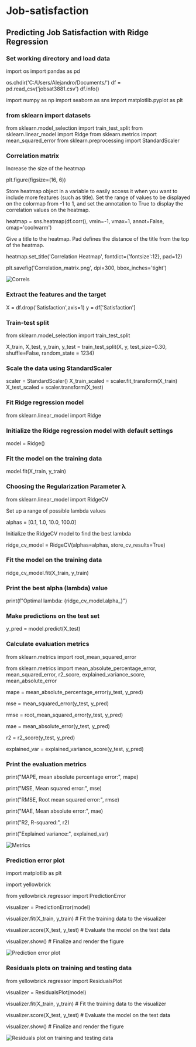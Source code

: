 # Job-satisfaction

## Predicting Job Satisfaction with Ridge Regression

### Set working directory and load data

import os
import pandas as pd

os.chdir('C:/Users/Alejandro/Documents/')
df = pd.read_csv('jobsat3881.csv')
df.info()

import numpy as np
import seaborn as sns
import matplotlib.pyplot as plt

### from sklearn import datasets

from sklearn.model_selection import train_test_split
from sklearn.linear_model import Ridge
from sklearn.metrics import mean_squared_error
from sklearn.preprocessing import StandardScaler

### Correlation matrix

Increase the size of the heatmap

plt.figure(figsize=(16, 6))

Store heatmap object in a variable to easily access it when you want to
include more features (such as title).
Set the range of values to be displayed on the colormap from -1 to 1, and
set the annotation to True to display the correlation values on the heatmap.

heatmap = sns.heatmap(df.corr(), vmin=-1, vmax=1, annot=False, cmap='coolwarm')

Give a title to the heatmap. Pad defines the distance of the title from
the top of the heatmap.

heatmap.set_title('Correlation Heatmap', fontdict={'fontsize':12}, pad=12)

plt.savefig('Correlation_matrix.png', dpi=300, bbox_inches='tight')

![Correls](docs/assets/images/Correlation_matrix.png)

### Extract the features and the target

X = df.drop('Satisfaction',axis=1)
y = df['Satisfaction']

### Train-test split

from sklearn.model_selection import train_test_split

X_train, X_test, y_train, y_test = train_test_split(X, y, test_size=0.30,
                                                          shuffle=False,
                                                          random_state = 1234)
### Scale the data using StandardScaler

scaler = StandardScaler()
X_train_scaled = scaler.fit_transform(X_train)
X_test_scaled = scaler.transform(X_test)

### Fit Ridge regression model

from sklearn.linear_model import Ridge

### Initialize the Ridge regression model with default settings

model = Ridge()

### Fit the model on the training data

model.fit(X_train, y_train)

### Choosing the Regularization Parameter λ

from sklearn.linear_model import RidgeCV

Set up a range of possible lambda values

alphas = [0.1, 1.0, 10.0, 100.0]

Initialize the RidgeCV model to find the best lambda

ridge_cv_model = RidgeCV(alphas=alphas, store_cv_results=True)

### Fit the model on the training data

ridge_cv_model.fit(X_train, y_train)

### Print the best alpha (lambda) value

print(f"Optimal lambda: {ridge_cv_model.alpha_}")

### Make predictions on the test set

y_pred = model.predict(X_test)

### Calculate evaluation metrics

from sklearn.metrics import root_mean_squared_error

from sklearn.metrics import mean_absolute_percentage_error, mean_squared_error, r2_score, explained_variance_score, mean_absolute_error

mape = mean_absolute_percentage_error(y_test, y_pred)

mse = mean_squared_error(y_test, y_pred)

rmse = root_mean_squared_error(y_test, y_pred)

mae = mean_absolute_error(y_test, y_pred)

r2 = r2_score(y_test, y_pred)

explained_var = explained_variance_score(y_test, y_pred)

### Print the evaluation metrics

print("MAPE, mean absolute percentage error:", mape)

print("MSE, Mean squared error:", mse)

print("RMSE, Root mean squared error:", rmse)

print("MAE, Mean absolute error:", mae)

print("R2, R-squared:", r2)

print("Explained variance:", explained_var)

![Metrics](docs/assets/images/Metrics.png)

### Prediction error plot

import matplotlib as plt

import yellowbrick

from yellowbrick.regressor import PredictionError

visualizer = PredictionError(model)

visualizer.fit(X_train, y_train)      # Fit the training data to the visualizer

visualizer.score(X_test, y_test)      # Evaluate the model on the test data

visualizer.show()     # Finalize and render the figure

![Prediction error plot](docs/assets/images/Prediction_error_plot.png)

### Residuals plots on training and testing data

from yellowbrick.regressor import ResidualsPlot

visualizer = ResidualsPlot(model)

visualizer.fit(X_train, y_train)      # Fit the training data to the visualizer

visualizer.score(X_test, y_test)      # Evaluate the model on the test data

visualizer.show()                     # Finalize and render the figure

![Residuals plot on training and testing data](docs/assets/images/Residuals_plot_on_training_and_testing_da.png)

